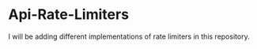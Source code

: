 # Api-Rate-Limiters
I will be adding different implementations of rate limiters in this repository. 
